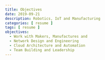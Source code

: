 ```yaml
---
title: Objectives
date: 2019-09-21
description: Robotics, IoT and Manufacturing
categories: [ resume ]
tags: [ resume ]
objectives:
  - Work with Makers, Manufactures and 
  - Network Design and Engineering
  - Cloud Architecture and Automation
  - Team Building and Leadership
---
```

